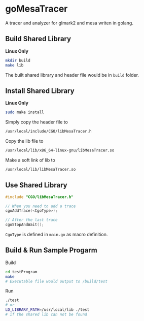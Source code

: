 # goMesaTracer
A tracer and analyzer for glmark2 and mesa writen in golang.

## Build Shared Library
**Linux Only**

```bash
mkdir build
make lib
```
The built shared library and header file would be in `build` folder. 

## Install Shared Library
**Linux Only**

```bash
sudo make install
```

Simply copy the header file to
```bash
/usr/local/include/CGO/libMesaTracer.h
```

Copy the lib file to
```bash
/usr/local/lib/x86_64-linux-gnu/libMesaTracer.so
```

Make a soft link of lib to
```bash
/usr/local/lib/libMesaTracer.so
```

## Use Shared Library
```cpp
#include "CGO/libMesaTracer.h"

// When you need to add a trace
cgoAddTrace(<CgoType>);

// After the last trace
cgoStopAndWait();
```

`CgoType` is defined in `main.go` as macro definition.

## Build & Run Sample Progarm
Build
```bash
cd testProgram
make
# Executable file would output to /build/test
```

Run
```bash
./test
# or
LD_LIBRARY_PATH=/usr/local/lib ./test
# if the shared lib can not be found
```